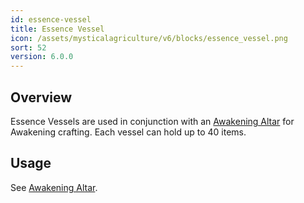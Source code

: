 ```yaml
---
id: essence-vessel
title: Essence Vessel
icon: /assets/mysticalagriculture/v6/blocks/essence_vessel.png
sort: 52
version: 6.0.0
---
```


## Overview

Essence Vessels are used in conjunction with an [Awakening Altar](awakening-altar.md) for Awakening crafting. Each vessel can hold up to 40 items.

## Usage

See [Awakening Altar](awakening-altar.md).
